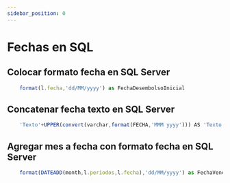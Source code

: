 ```yaml
---
sidebar_position: 0
---
```


# Fechas en SQL

## Colocar formato fecha en SQL Server

```jsx
    format(l.fecha,'dd/MM/yyyy') as FechaDesembolsoInicial
```

## Concatenar fecha texto en SQL Server

```jsx
    'Texto'+UPPER(convert(varchar,format(FECHA,'MMM yyyy'))) AS 'Texto',
```

## Agregar mes a fecha con formato fecha en SQL Server

```jsx
    format(DATEADD(month,l.periodos,l.fecha),'dd/MM/yyyy') as FechaVencimiento
```
